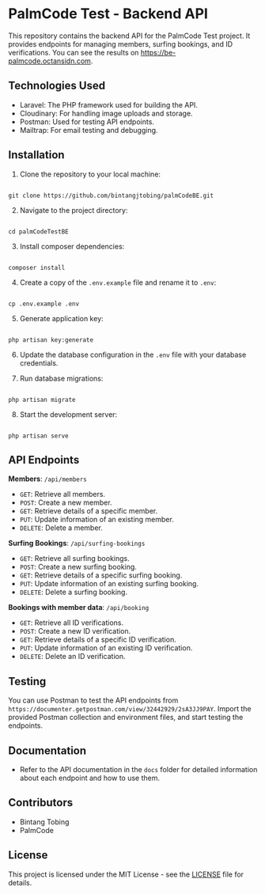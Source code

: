 # PalmCode Test - Backend API

This repository contains the backend API for the PalmCode Test project. It provides endpoints for managing members, surfing bookings, and ID verifications. You can see the results on https://be-palmcode.octansidn.com.

## Technologies Used

-   Laravel: The PHP framework used for building the API.
-   Cloudinary: For handling image uploads and storage.
-   Postman: Used for testing API endpoints.
-   Mailtrap: For email testing and debugging.

## Installation

1. Clone the repository to your local machine:

```

git clone https://github.com/bintangjtobing/palmCodeBE.git

```

2. Navigate to the project directory:

```

cd palmCodeTestBE

```

3. Install composer dependencies:

```

composer install

```

4. Create a copy of the `.env.example` file and rename it to `.env`:

```

cp .env.example .env

```

5. Generate application key:

```

php artisan key:generate

```

6. Update the database configuration in the `.env` file with your database credentials.

7. Run database migrations:

```

php artisan migrate

```

8. Start the development server:

```

php artisan serve

```

## API Endpoints

**Members**: `/api/members`

-   `GET`: Retrieve all members.
-   `POST`: Create a new member.
-   `GET`: Retrieve details of a specific member.
-   `PUT`: Update information of an existing member.
-   `DELETE`: Delete a member.

**Surfing Bookings**: `/api/surfing-bookings`

-   `GET`: Retrieve all surfing bookings.
-   `POST`: Create a new surfing booking.
-   `GET`: Retrieve details of a specific surfing booking.
-   `PUT`: Update information of an existing surfing booking.
-   `DELETE`: Delete a surfing booking.

**Bookings with member data**: `/api/booking`

-   `GET`: Retrieve all ID verifications.
-   `POST`: Create a new ID verification.
-   `GET`: Retrieve details of a specific ID verification.
-   `PUT`: Update information of an existing ID verification.
-   `DELETE`: Delete an ID verification.

## Testing

You can use Postman to test the API endpoints from `https://documenter.getpostman.com/view/32442929/2sA3JJ9PAY`. Import the provided Postman collection and environment files, and start testing the endpoints.

## Documentation

-   Refer to the API documentation in the `docs` folder for detailed information about each endpoint and how to use them.

## Contributors

-   Bintang Tobing
-   PalmCode

## License

This project is licensed under the MIT License - see the [LICENSE](LICENSE) file for details.
